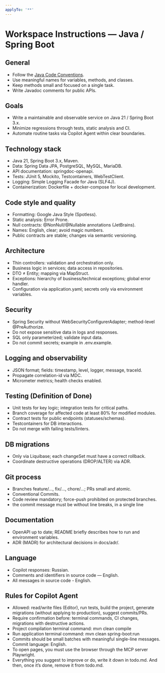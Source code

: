 ```yaml
---
applyTo: '**'
---
```

# Workspace Instructions — Java / Spring Boot

## General
- Follow the [Java Code Conventions](https://www.oracle.com/java/technologies/javase/codeconventions-contents.html).
- Use meaningful names for variables, methods, and classes.
- Keep methods small and focused on a single task.
- Write Javadoc comments for public APIs.

## Goals
- Write a maintainable and observable service on Java 21 / Spring Boot 3.x.
- Minimize regressions through tests, static analysis and CI.
- Automate routine tasks via Copilot Agent within clear boundaries.

## Technology stack
- Java 21, Spring Boot 3.x, Maven.
- Data: Spring Data JPA, PostgreSQL, MySQL, MariaDB.
- API documentation: springdoc-openapi.
- Tests: JUnit 5, Mockito, Testcontainers, WebTestClient.
- Logging: Simple Logging Facade for Java (SLF4J).
- Containerization: Dockerfile + docker-compose for local development.

## Code style and quality
- Formatting: Google Java Style (Spotless).
- Static analysis: Error Prone.
- Null contracts: @NonNull/@Nullable annotations (JetBrains).
- Names: English, clear; avoid magic numbers.
- Public contracts are stable; changes via semantic versioning.

## Architecture
- Thin controllers: validation and orchestration only.
- Business logic in services; data access in repositories.
- DTO ≠ Entity; mapping via MapStruct.
- Exceptions: hierarchy of business/technical exceptions; global error handler.
- Configuration via application.yaml; secrets only via environment variables.

## Security
- Spring Security without WebSecurityConfigurerAdapter; method-level @PreAuthorize.
- Do not expose sensitive data in logs and responses.
- SQL only parameterized; validate input data.
- Do not commit secrets; example in .env.example.

## Logging and observability
- JSON format; fields: timestamp, level, logger, message, traceId.
- Propagate correlation-id via MDC.
- Micrometer metrics; health checks enabled.

## Testing (Definition of Done)
- Unit tests for key logic; integration tests for critical paths.
- Branch coverage for affected code at least 80% for modified modules.
- Contract tests for public endpoints (statuses/schemas).
- Testcontainers for DB interactions.
- Do not merge with failing tests/linters.

## DB migrations
- Only via Liquibase; each changeSet must have a correct rollback.
- Coordinate destructive operations (DROP/ALTER) via ADR.

## Git process
- Branches feature/…, fix/…, chore/…; PRs small and atomic.
- Conventional Commits.
- Code review mandatory; force-push prohibited on protected branches.
- the commit message must be without line breaks, in a single line

## Documentation
- OpenAPI up to date; README briefly describes how to run and environment variables.
- ADR (MADR) for architectural decisions in docs/adr/.

## Language
- Copilot responses: Russian.
- Comments and identifiers in source code — English.
- All messages in source code - English.

## Rules for Copilot Agent
- Allowed: read/write files (Editor), run tests, build the project, generate migrations (without applying to production), suggest commits/PRs.
- Require confirmation before: terminal commands, CI changes, migrations with destructive actions.
- Project compilation terminal command: mvn clean compile
- Run application terminal command: mvn clean spring-boot:run
- Commits should be small batches with meaningful single-line messages. Commit language: English.
- To open pages, you must use the browser through the MCP server Playwright.
- Everything you suggest to improve or do, write it down in todo.md. And then, once it’s done, remove it from todo.md.